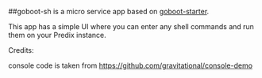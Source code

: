 ##goboot-sh is a micro service app based on [goboot-starter](https://github.build.ge.com/unshut/goboot-starter).

This app has a simple UI where you can enter any shell commands and run them on your Predix instance.

Credits:

console code is taken from https://github.com/gravitational/console-demo
